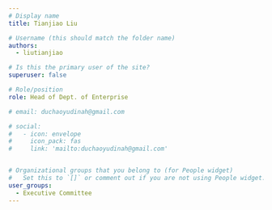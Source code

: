 ```yaml
---
# Display name
title: Tianjiao Liu

# Username (this should match the folder name)
authors:
  - liutianjiao

# Is this the primary user of the site?
superuser: false

# Role/position
role: Head of Dept. of Enterprise

# email: duchaoyudinah@gmail.com

# social:
#   - icon: envelope
#     icon_pack: fas
#     link: 'mailto:duchaoyudinah@gmail.com'


# Organizational groups that you belong to (for People widget)
#   Set this to `[]` or comment out if you are not using People widget.
user_groups:
  - Executive Committee
---
```

